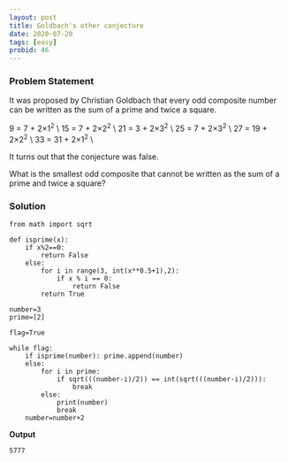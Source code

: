 ```yaml
---
layout: post
title: Goldbach's other conjecture
date: 2020-07-20 
tags: [easy]
probid: 46
---
```



### Problem Statement

It was proposed by Christian Goldbach that every odd composite number can be written as the sum of a prime and twice a square.

9 = 7 + 2×1<sup>2</sup> \\
15 = 7 + 2×2<sup>2</sup> \\
21 = 3 + 2×3<sup>2</sup> \\
25 = 7 + 2×3<sup>2</sup> \\
27 = 19 + 2×2<sup>2</sup> \\
33 = 31 + 2×1<sup>2</sup> \\

It turns out that the conjecture was false.

What is the smallest odd composite that cannot be written as the sum of a prime and twice a square?


### Solution

```
from math import sqrt

def isprime(x):
    if x%2==0:
        return False
    else:
        for i in range(3, int(x**0.5+1),2):
            if x % i == 0:
                return False
        return True

number=3
prime=[2]

flag=True

while flag:
    if isprime(number): prime.append(number)
    else:
        for i in prime:
            if sqrt(((number-i)/2)) == int(sqrt(((number-i)/2))):
                break
        else:
            print(number)
            break
    number=number+2
```

**Output**

```
5777
```
